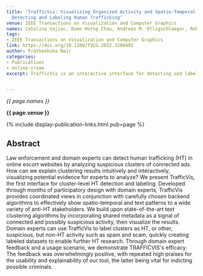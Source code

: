 ```yaml
---
title: 'TrafficVis: Visualizing Organized Activity and Spatio-Temporal Patterns for
  Detecting and Labeling Human Trafficking'
venue: IEEE Transactions on Visualization and Computer Graphics
names: Catalina Vajiac, Duen Horng Chau, Andreas M. Olligschlaeger, Rebecca Mackenzie, Pratheeksha Nair, Meng-Chieh Lee, Yifei Li, Namyong Park, Reihaneh Rabbany, C. Faloutsos
tags:
- IEEE Transactions on Visualization and Computer Graphics
link: https://doi.org/10.1109/TVCG.2022.3209403
author: Pratheeksha Nair
categories: 
- Publications
- online-crime
excerpt: TrafficVis is an interactive interface for detecting and labeling human trafficking (HT) in clusters of escort ads. Developed with domain experts, it uses advanced text clustering algorithms and metadata signals to visualize spatio-temporal and text patterns. TrafficVis enables experts to label clusters as HT or other suspicious activities, facilitating dataset creation for further research. Expert feedback highlights its usability and explainability, critical for supporting criminal investigations.


---
```


*{{ page.names }}*

**{{ page.venue }}**

{% include display-publication-links.html pub=page %}

## Abstract

Law enforcement and domain experts can detect human trafficking (HT) in online escort websites by analyzing suspicious clusters of connected ads. How can we explain clustering results intuitively and interactively, visualizing potential evidence for experts to analyze? We present TrafficVis, the first interface for cluster-level HT detection and labeling. Developed through months of participatory design with domain experts, TrafficVis provides coordinated views in conjunction with carefully chosen backend algorithms to effectively show spatio-temporal and text patterns to a wide variety of anti-HT stakeholders. We build upon state-of-the-art text clustering algorithms by incorporating shared metadata as a signal of connected and possibly suspicious activity, then visualize the results. Domain experts can use TrafficVis to label clusters as HT, or other, suspicious, but non-HT activity such as spam and scam, quickly creating labeled datasets to enable further HT research. Through domain expert feedback and a usage scenario, we demonstrate TRAFFICVIS's efficacy. The feedback was overwhelmingly positive, with repeated high praises for the usability and explainability of our tool, the latter being vital for indicting possible criminals.